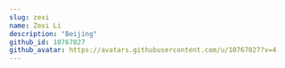 ```yaml
---
slug: zexi
name: Zexi Li
description: "Beijing"
github_id: 10767027
github_avatar: https://avatars.githubusercontent.com/u/10767027?v=4
---
```


